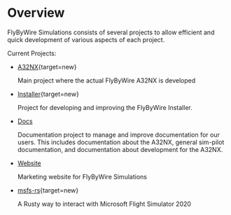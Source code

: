 # Overview

FlyByWire Simulations consists of several projects to allow efficient and quick development of various aspects of each project.

Current Projects:

- [A32NX](https://github.com/flybywiresim/a32nx){target=new}

    Main project where the actual FlyByWire A32NX is developed

- [Installer](https://github.com/flybywiresim/installer){target=new}

    Project for developing and improving the FlyByWire Installer.

- [Docs](documentation.md)

    Documentation project to manage and improve documentation for our users. This includes documentation about the A32NX, general sim-pilot documentation, and documentation about development for the A32NX.

- [Website](website.md)

    Marketing website for FlyByWire Simulations

- [msfs-rs](https://github.com/flybywiresim/msfs-rs){target=new}

     A Rusty way to interact with Microsoft Flight Simulator 2020

